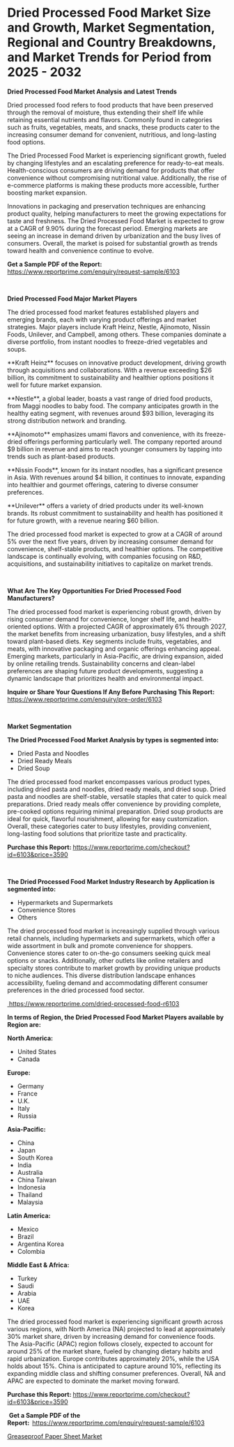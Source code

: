 <p><h1>Dried Processed Food Market Size and Growth, Market Segmentation, Regional and Country Breakdowns, and Market Trends for Period from 2025 -  2032</h1></p><p><strong>Dried Processed Food Market Analysis and Latest Trends</strong></p>
<p><p>Dried processed food refers to food products that have been preserved through the removal of moisture, thus extending their shelf life while retaining essential nutrients and flavors. Commonly found in categories such as fruits, vegetables, meats, and snacks, these products cater to the increasing consumer demand for convenient, nutritious, and long-lasting food options.</p><p>The Dried Processed Food Market is experiencing significant growth, fueled by changing lifestyles and an escalating preference for ready-to-eat meals. Health-conscious consumers are driving demand for products that offer convenience without compromising nutritional value. Additionally, the rise of e-commerce platforms is making these products more accessible, further boosting market expansion. </p><p>Innovations in packaging and preservation techniques are enhancing product quality, helping manufacturers to meet the growing expectations for taste and freshness. The Dried Processed Food Market is expected to grow at a CAGR of 9.90% during the forecast period. Emerging markets are seeing an increase in demand driven by urbanization and the busy lives of consumers. Overall, the market is poised for substantial growth as trends toward health and convenience continue to evolve.</p></p>
<p><strong>Get a Sample PDF of the Report:&nbsp;</strong> <a href="https://www.reportprime.com/enquiry/request-sample/6103?utm_campaign=2929&utm_medium=2&utm_source=Github&utm_content=ia&utm_term=19032025&utm_id=dried-processed-food">https://www.reportprime.com/enquiry/request-sample/6103</a></p>
<p>&nbsp;</p>
<p><strong>Dried Processed Food Major Market Players</strong></p>
<p><p>The dried processed food market features established players and emerging brands, each with varying product offerings and market strategies. Major players include Kraft Heinz, Nestle, Ajinomoto, Nissin Foods, Unilever, and Campbell, among others. These companies dominate a diverse portfolio, from instant noodles to freeze-dried vegetables and soups.</p><p>**Kraft Heinz** focuses on innovative product development, driving growth through acquisitions and collaborations. With a revenue exceeding $26 billion, its commitment to sustainability and healthier options positions it well for future market expansion.</p><p>**Nestle**, a global leader, boasts a vast range of dried food products, from Maggi noodles to baby food. The company anticipates growth in the healthy eating segment, with revenues around $93 billion, leveraging its strong distribution network and branding.</p><p>**Ajinomoto** emphasizes umami flavors and convenience, with its freeze-dried offerings performing particularly well. The company reported around $9 billion in revenue and aims to reach younger consumers by tapping into trends such as plant-based products.</p><p>**Nissin Foods**, known for its instant noodles, has a significant presence in Asia. With revenues around $4 billion, it continues to innovate, expanding into healthier and gourmet offerings, catering to diverse consumer preferences.</p><p>**Unilever** offers a variety of dried products under its well-known brands. Its robust commitment to sustainability and health has positioned it for future growth, with a revenue nearing $60 billion.</p><p>The dried processed food market is expected to grow at a CAGR of around 5% over the next five years, driven by increasing consumer demand for convenience, shelf-stable products, and healthier options. The competitive landscape is continually evolving, with companies focusing on R&D, acquisitions, and sustainability initiatives to capitalize on market trends.</p></p>
<p>&nbsp;</p>
<p><strong>What Are The Key Opportunities For Dried Processed Food Manufacturers?</strong></p>
<p><p>The dried processed food market is experiencing robust growth, driven by rising consumer demand for convenience, longer shelf life, and health-oriented options. With a projected CAGR of approximately 6% through 2027, the market benefits from increasing urbanization, busy lifestyles, and a shift toward plant-based diets. Key segments include fruits, vegetables, and meats, with innovative packaging and organic offerings enhancing appeal. Emerging markets, particularly in Asia-Pacific, are driving expansion, aided by online retailing trends. Sustainability concerns and clean-label preferences are shaping future product developments, suggesting a dynamic landscape that prioritizes health and environmental impact.</p></p>
<p><strong>Inquire or Share Your Questions If Any Before Purchasing This Report:</strong> <a href="https://www.reportprime.com/enquiry/pre-order/6103?utm_campaign=2929&utm_medium=2&utm_source=Github&utm_content=ia&utm_term=19032025&utm_id=dried-processed-food">https://www.reportprime.com/enquiry/pre-order/6103</a></p>
<p>&nbsp;</p>
<p><strong>Market Segmentation</strong></p>
<p><strong>The Dried Processed Food Market Analysis by types is segmented into:</strong></p>
<p><ul><li>Dried Pasta and Noodles</li><li>Dried Ready Meals</li><li>Dried Soup</li></ul></p>
<p><p>The dried processed food market encompasses various product types, including dried pasta and noodles, dried ready meals, and dried soup. Dried pasta and noodles are shelf-stable, versatile staples that cater to quick meal preparations. Dried ready meals offer convenience by providing complete, pre-cooked options requiring minimal preparation. Dried soup products are ideal for quick, flavorful nourishment, allowing for easy customization. Overall, these categories cater to busy lifestyles, providing convenient, long-lasting food solutions that prioritize taste and practicality.</p></p>
<p><strong>Purchase this Report:&nbsp;</strong><a href="https://www.reportprime.com/checkout?id=6103&price=3590&utm_campaign=2929&utm_medium=2&utm_source=Github&utm_content=ia&utm_term=19032025&utm_id=dried-processed-food">https://www.reportprime.com/checkout?id=6103&price=3590</a></p>
<p>&nbsp;</p>
<p><strong>The Dried Processed Food Market Industry Research by Application is segmented into:</strong></p>
<p><ul><li>Hypermarkets and Supermarkets</li><li>Convenience Stores</li><li>Others</li></ul></p>
<p><p>The dried processed food market is increasingly supplied through various retail channels, including hypermarkets and supermarkets, which offer a wide assortment in bulk and promote convenience for shoppers. Convenience stores cater to on-the-go consumers seeking quick meal options or snacks. Additionally, other outlets like online retailers and specialty stores contribute to market growth by providing unique products to niche audiences. This diverse distribution landscape enhances accessibility, fueling demand and accommodating different consumer preferences in the dried processed food sector.</p></p>
<p><a href="https://www.reportprime.com/dried-processed-food-r6103?utm_campaign=2929&utm_medium=2&utm_source=Github&utm_content=ia&utm_term=19032025&utm_id=dried-processed-food">&nbsp;https://www.reportprime.com/dried-processed-food-r6103</a></p>
<p><strong>In terms of Region, the Dried Processed Food Market Players available by Region are:</strong></p>
<p>
    <p> <strong> North America: </strong>
        <ul>
            <li>United States</li>
            <li>Canada</li>
        </ul>
        </p> 
    <p> <strong> Europe: </strong>
        <ul>
            <li>Germany</li>
            <li>France</li>
            <li>U.K.</li>
            <li>Italy</li>
            <li>Russia</li>
        </ul>
        </p> 
    <p> <strong> Asia-Pacific: </strong>
        <ul>
            <li>China</li>
            <li>Japan</li>
            <li>South Korea</li>
            <li>India</li>
            <li>Australia</li>
            <li>China Taiwan</li>
            <li>Indonesia</li>
            <li>Thailand</li>
            <li>Malaysia</li>
        </ul>
        </p> 
    <p> <strong> Latin America: </strong>
        <ul>
            <li>Mexico</li>
            <li>Brazil</li>
            <li>Argentina Korea</li>
            <li>Colombia</li>
        </ul>
        </p> 
    <p> <strong> Middle East & Africa: </strong>
        <ul>
            <li>Turkey</li>
            <li>Saudi</li>
            <li>Arabia</li>
            <li>UAE</li>
            <li>Korea</li>
        </ul>
    </p>
    </p>
<p><p>The dried processed food market is experiencing significant growth across various regions, with North America (NA) projected to lead at approximately 30% market share, driven by increasing demand for convenience foods. The Asia-Pacific (APAC) region follows closely, expected to account for around 25% of the market share, fueled by changing dietary habits and rapid urbanization. Europe contributes approximately 20%, while the USA holds about 15%. China is anticipated to capture around 10%, reflecting its expanding middle class and shifting consumer preferences. Overall, NA and APAC are expected to dominate the market moving forward.</p></p>
<p><strong>Purchase this Report: </strong><a href="https://www.reportprime.com/checkout?id=6103&price=3590&utm_campaign=2929&utm_medium=2&utm_source=Github&utm_content=ia&utm_term=19032025&utm_id=dried-processed-food">https://www.reportprime.com/checkout?id=6103&price=3590</a></p>
<p>&nbsp;<strong>Get a Sample PDF of the Report:&nbsp;&nbsp;</strong><a href="https://www.reportprime.com/enquiry/request-sample/6103?utm_campaign=2929&utm_medium=2&utm_source=Github&utm_content=ia&utm_term=19032025&utm_id=dried-processed-food">https://www.reportprime.com/enquiry/request-sample/6103</a></p>
<p><strong></strong></p>
<p><p><a href="https://github.com/tashiafun920/Market-Research-Report-List-1/blob/main/greaseproof-paper-sheet-market.md?utm_campaign=2929&utm_medium=2&utm_source=Github&utm_content=ia&utm_term=19032025&utm_id=dried-processed-food">Greaseproof Paper Sheet Market</a></p></p>